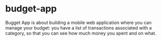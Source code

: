 # budget-app
Bugget App is about building a mobile web application where you can manage your budget: you have a list of transactions associated with a category, so that you can see how much money you spent and on what.
